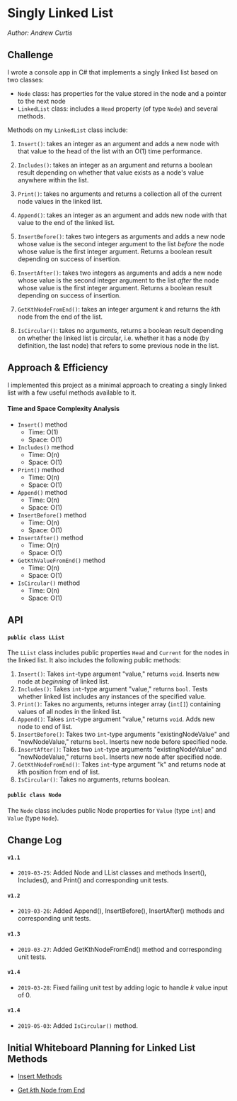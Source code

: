 # Singly Linked List
*Author: Andrew Curtis*

## Challenge

I wrote a console app in C# that implements a singly linked list based on two classes: 

* `Node` class: has properties for the value stored in the node and a pointer to the next node
* `LinkedList` class: includes a `Head` property (of type `Node`) and several methods. 

Methods on my `LinkedList` class include:

1. `Insert()`: takes an integer as an argument and adds a new node with that value to the head of the list with an O(1) time performance.

2. `Includes()`: takes an integer as an argument and returns a boolean result depending on whether that value exists as a node's value anywhere within the list.

3. `Print()`: takes no arguments and returns a collection all of the current node values in the linked list.

4. `Append()`: takes an integer as an argument and adds new node with that value to the end of the linked list.

5. `InsertBefore()`: takes two integers as arguments and adds a new node whose value is the second integer argument to the list *before* the node whose value is the first integer argument. Returns a boolean result depending on success of insertion. 

6. `InsertAfter()`: takes two integers as arguments and adds a new node whose value is the second integer argument to the list *after* the node whose value is the first integer argument. Returns a boolean result depending on success of insertion.

7. `GetKthNodeFromEnd()`: takes an integer argument *k* and returns the *k*th node from the end of the list. 

8. `IsCircular()`: takes no arguments, returns a boolean result depending on whether the linked list is circular, i.e. whether it has a node (by definition, the last node) that refers to some previous node in the list.


## Approach & Efficiency

I implemented this project as a minimal approach to creating a singly linked list with a few useful methods available to it. 

#### Time and Space Complexity Analysis

* `Insert()` method
    * Time: O(1)
    * Space: O(1)
* `Includes()` method 
    * Time: O(n)
    * Space: O(1)
* `Print()` method 
    * Time: O(n)
    * Space: O(1)
* `Append()` method 
    * Time: O(n)
    * Space: O(1)
* `InsertBefore()` method 
    * Time: O(n)
    * Space: O(1)
* `InsertAfter()` method 
    * Time: O(n)
    * Space: O(1)
* `GetKthValueFromEnd()` method
    * Time: O(n)
    * Space: O(1)
* `IsCircular()` method
	* Time: O(n)
	* Space: O(1)


## API

#### `public class LList` 

The `LList` class includes public properties `Head` and `Current` for the nodes in the linked list. It also includes the following public methods: 

1. `Insert()`: Takes `int`-type argument "value," returns `void`. Inserts new node at _beginning_ of linked list.
2. `Includes()`: Takes `int`-type argument "value," returns `bool`. Tests whether linked list includes any instances of the specified value.
3. `Print()`: Takes no arguments, returns integer array (`int[]`) containing values of all nodes in the linked list.
4. `Append()`: Takes `int`-type argument "value," returns `void`. Adds new node to end of list.
5. `InsertBefore()`: Takes two `int`-type arguments "existingNodeValue" and "newNodeValue," returns `bool`. Inserts new node before specified node.
6. `InsertAfter()`: Takes two `int`-type arguments "existingNodeValue" and "newNodeValue," returns `bool`. Inserts new node after specified node.
7. `GetKthNodeFromEnd()`: Takes `int`-type argument "k" and returns node at *k*th position from end of list.
8. `IsCircular()`: Takes no arguments, returns boolean.

#### `public class Node` 

The `Node` class includes public Node properties for `Value` (type `int`) and `Value` (type `Node`).


## Change Log

#### `v1.1`
* `2019-03-25`: Added Node and LList classes and methods Insert(), Includes(), and Print() and corresponding unit tests.

#### `v1.2`
* `2019-03-26`: Added Append(), InsertBefore(), InsertAfter() methods and corresponding unit tests.

#### `v1.3`
* `2019-03-27`: Added GetKthNodeFromEnd() method and corresponding unit tests.

#### `v1.4`
* `2019-03-28`: Fixed failing unit test by adding logic to handle *k* value input of 0.

#### `v1.4`
* `2019-05-03`: Added `IsCircular()` method.


## Initial Whiteboard Planning for Linked List Methods

* [Insert Methods](https://github.com/amjcurtis/data-structures-and-algorithms/blob/ll_insertions/assets/ll_insertions.JPG)

* [Get *k*th Node from End](../../assets/linked-list_kth-from-end.jpeg)

